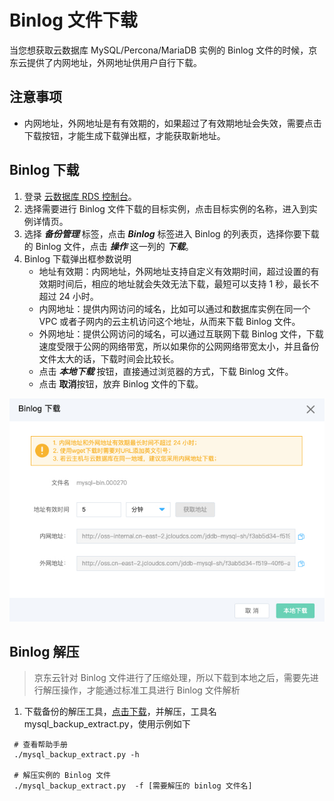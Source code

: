 # Binlog 文件下载
当您想获取云数据库 MySQL/Percona/MariaDB 实例的 Binlog 文件的时候，京东云提供了内网地址，外网地址供用户自行下载。

## 注意事项
* 内网地址，外网地址是有有效期的，如果超过了有效期地址会失效，需要点击下载按钮，才能生成下载弹出框，才能获取新地址。

## Binlog 下载 
1. 登录 [云数据库 RDS 控制台](https://rds-console.jdcloud.com/database)。
2. 选择需要进行 Binlog 文件下载的目标实例，点击目标实例的名称，进入到实例详情页。
3. 选择 ***备份管理*** 标签，点击 ***Binlog*** 标签进入 Binlog 的列表页，选择你要下载的 Binlog 文件，点击 ***操作*** 这一列的 ***下载***。
4. Binlog 下载弹出框参数说明
    * 地址有效期：内网地址，外网地址支持自定义有效期时间，超过设置的有效期时间后，相应的地址就会失效无法下载，最短可以支持 1 秒，最长不超过 24 小时。
    * 内网地址：提供内网访问的域名，比如可以通过和数据库实例在同一个 VPC 或者子网内的云主机访问这个地址，从而来下载 Binlog 文件。
    * 外网地址：提供公网访问的域名，可以通过互联网下载 Binlog 文件，下载速度受限于公网的网络带宽，所以如果你的公网网络带宽太小，并且备份文件太大的话，下载时间会比较长。
    * 点击 ***本地下载*** 按钮，直接通过浏览器的方式，下载 Binlog 文件。
    * 点击 **取消**按钮，放弃 Binlog 文件的下载。

![binlog](../../../../../image/RDS/binlog_download.jpg)

## Binlog 解压
> 京东云针对 Binlog 文件进行了压缩处理，所以下载到本地之后，需要先进行解压操作，才能通过标准工具进行 Binlog 文件解析

1. 下载备份的解压工具，[点击下载](http://jddb-common-public.oss.cn-north-1.jcloudcs.com/general_mysql_backup_extract_tool.zip)，并解压，工具名 mysql_backup_extract.py，使用示例如下

```
 # 查看帮助手册
 ./mysql_backup_extract.py -h
 
 # 解压实例的 Binlog 文件
 ./mysql_backup_extract.py  -f [需要解压的 binlog 文件名] 
```
